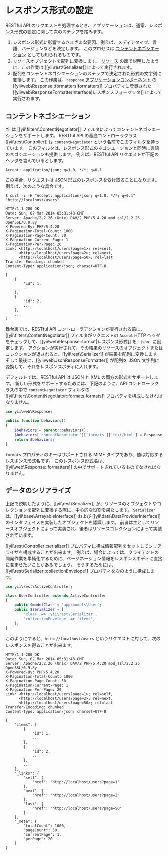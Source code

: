 レスポンス形式の設定
====================

RESTful API のリクエストを処理するとき、アプリケーションは、通常、レスポンス形式の設定に関して次のステップを踏みます。

1. レスポンス形式に影響するさまざまな要因、例えば、メディアタイプ、言語、バージョンなどを決定します。
   このプロセスは [コンテントネゴシエーション](http://en.wikipedia.org/wiki/Content_negotiation) としても知られるものです。
2. リソースオブジェクトを配列に変換します。
   [リソース](rest-resources.md) の節で説明したように、この作業は [[yii\rest\Serializer]] によって実行されます。
3. 配列をコンテントネゴシエーションのステップで決定された形式の文字列に変換します。
   この作業は、`response` [アプリケーションコンポーネント](structure-application-components.md) の [[yii\web\Response::formatters|formatters]] プロパティに登録された [[yii\web\ResponseFormatterInterface|レスポンスフォーマッタ]] によって実行されます。

## コンテントネゴシエーション <span id="content-negotiation"></span>

Yii は [[yii\filters\ContentNegotiator]] フィルタによってコンテントネゴシエーションをサポートします。
RESTful API の基底コントローラクラス [[yii\rest\Controller]] は `contentNegotiator` という名前でこのフィルタを持っています。
このフィルタは、レスポンス形式のネゴシエーションと同時に言語のネゴシエーションも提供します。
例えば、RESTful API リクエストが下記のヘッダを含んでいるとします。

```
Accept: application/json; q=1.0, */*; q=0.1
```

この場合、リクエストは JSON 形式のレスポンスを受け取ることになります。例えば、次のような具合です。

```
$ curl -i -H "Accept: application/json; q=1.0, */*; q=0.1" "http://localhost/users"

HTTP/1.1 200 OK
Date: Sun, 02 Mar 2014 05:31:43 GMT
Server: Apache/2.2.26 (Unix) DAV/2 PHP/5.4.20 mod_ssl/2.2.26 OpenSSL/0.9.8y
X-Powered-By: PHP/5.4.20
X-Pagination-Total-Count: 1000
X-Pagination-Page-Count: 50
X-Pagination-Current-Page: 1
X-Pagination-Per-Page: 20
Link: <http://localhost/users?page=1>; rel=self,
      <http://localhost/users?page=2>; rel=next,
      <http://localhost/users?page=50>; rel=last
Transfer-Encoding: chunked
Content-Type: application/json; charset=UTF-8

[
    {
        "id": 1,
        ...
    },
    {
        "id": 2,
        ...
    },
    ...
]
```

舞台裏では、RESTful API コントローラアクションが実行される前に、[[yii\filters\ContentNegotiator]] フィルタがリクエストの `Accept` HTTP ヘッダをチェックして、[[yii\web\Response::format|レスポンス形式]] を `'json'` に設定します。
アクションが実行されて、その結果のリソースのオブジェクトまたはコレクションが返されると、[[yii\rest\Serializer]] が結果を配列に変換します。
そして最後に、[[yii\web\JsonResponseFormatter]] が配列を JSON 文字列に変換して、それをレスポンスボディに入れます。

デフォルトでは、RESTful API は JSON と XML の両方の形式をサポートします。
新しい形式をサポートするためには、下記のように、API コントローラクラスの中で `contentNegotiator` フィルタの [[yii\filters\ContentNegotiator::formats|formats]] プロパティを構成しなければなりません。

```php
use yii\web\Response;

public function behaviors()
{
    $behaviors = parent::behaviors();
    $behaviors['contentNegotiator']['formats']['text/html'] = Response::FORMAT_HTML;
    return $behaviors;
}
```

`formats` プロパティのキーはサポートされる MIME タイプであり、値は対応するレスポンス形式名です。
このレスポンス形式名は、[[yii\web\Response::formatters]] の中でサポートされているものでなければなりません。


## データのシリアライズ <span id="data-serializing"></span>

上記で説明したように、[[yii\rest\Serializer]] が、リソースのオブジェクトやコレクションを配列に変換する際に、中心的な役割を果たします。
`Serializer` は、[[yii\base\ArrayableInterface]] および [[yii\data\DataProviderInterface]] のインタフェイスを実装したオブジェクトを認識します。
前者は主としてリソースオブジェクトによって実装され、後者はリソースコレクションによって実装されています。

[[yii\rest\Controller::serializer]] プロパティに構成情報配列をセットしてシリアライザを構成することが出来ます。
例えば、場合によっては、クライアントの開発作業を単純化するために、ページネーション情報をレスポンスボディに直接に含ませたいことがあるでしょう。
そうするためには、[[yii\rest\Serializer::collectionEnvelope]] プロパティを次のように構成します。

```php
use yii\rest\ActiveController;

class UserController extends ActiveController
{
    public $modelClass = 'app\models\User';
    public $serializer = [
        'class' => 'yii\rest\Serializer',
        'collectionEnvelope' => 'items',
    ];
}
```

このようにすると、`http://localhost/users` というリクエストに対して、次のレスポンスを得ることが出来ます。

```
HTTP/1.1 200 OK
Date: Sun, 02 Mar 2014 05:31:43 GMT
Server: Apache/2.2.26 (Unix) DAV/2 PHP/5.4.20 mod_ssl/2.2.26 OpenSSL/0.9.8y
X-Powered-By: PHP/5.4.20
X-Pagination-Total-Count: 1000
X-Pagination-Page-Count: 50
X-Pagination-Current-Page: 1
X-Pagination-Per-Page: 20
Link: <http://localhost/users?page=1>; rel=self,
      <http://localhost/users?page=2>; rel=next,
      <http://localhost/users?page=50>; rel=last
Transfer-Encoding: chunked
Content-Type: application/json; charset=UTF-8

{
    "items": [
        {
            "id": 1,
            ...
        },
        {
            "id": 2,
            ...
        },
        ...
    ],
    "_links": {
        "self": {
            "href": "http://localhost/users?page=1"
        },
        "next": {
            "href": "http://localhost/users?page=2"
        },
        "last": {
            "href": "http://localhost/users?page=50"
        }
    },
    "_meta": {
        "totalCount": 1000,
        "pageCount": 50,
        "currentPage": 1,
        "perPage": 20
    }
}
```
